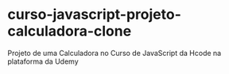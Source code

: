 # curso-javascript-projeto-calculadora-clone
Projeto de uma Calculadora no Curso de JavaScript da Hcode na plataforma da Udemy
